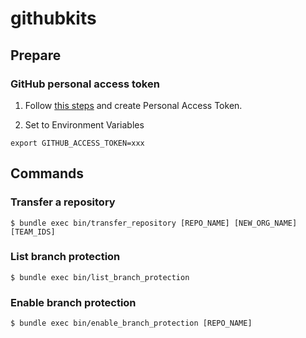 # githubkits

## Prepare

### GitHub personal access token

1. Follow [this steps](https://help.github.com/en/github/authenticating-to-github/creating-a-personal-access-token-for-the-command-line) and create Personal Access Token.

2. Set to Environment Variables
```
export GITHUB_ACCESS_TOKEN=xxx
```

## Commands

### Transfer a repository

```
$ bundle exec bin/transfer_repository [REPO_NAME] [NEW_ORG_NAME] [TEAM_IDS]
```

### List branch protection

```
$ bundle exec bin/list_branch_protection
```

### Enable branch protection

```
$ bundle exec bin/enable_branch_protection [REPO_NAME]
```
